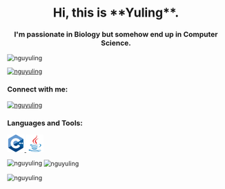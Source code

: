 <h1 align="center">Hi, this is **Yuling**.</h1>
<h3 align="center">I'm passionate in Biology but somehow end up in Computer Science.</h3>

<p align="left"> <img src="https://komarev.com/ghpvc/?username=nguyuling&label=Profile%20views&color=0e75b6&style=flat" alt="nguyuling" /> </p>

<p align="left"> <a href="https://twitter.com/nguyuling" target="blank"><img src="https://img.shields.io/twitter/follow/nguyuling?logo=twitter&style=for-the-badge" alt="nguyuling" /></a> </p>

<h3 align="left">Connect with me:</h3>
<p align="left">
<a href="https://twitter.com/nguyuling" target="blank"><img align="center" src="https://raw.githubusercontent.com/rahuldkjain/github-profile-readme-generator/master/src/images/icons/Social/twitter.svg" alt="nguyuling" height="30" width="40" /></a>
</p>

<h3 align="left">Languages and Tools:</h3>
<p align="left"> <a href="https://www.w3schools.com/cpp/" target="_blank" rel="noreferrer"> <img src="https://raw.githubusercontent.com/devicons/devicon/master/icons/cplusplus/cplusplus-original.svg" alt="cplusplus" width="40" height="40"/> </a> <a href="https://www.java.com" target="_blank" rel="noreferrer"> <img src="https://raw.githubusercontent.com/devicons/devicon/master/icons/java/java-original.svg" alt="java" width="40" height="40"/> </a> </p>

<p><img align="left" src="https://github-readme-stats.vercel.app/api/top-langs?username=nguyuling&show_icons=true&locale=en&layout=compact" alt="nguyuling" /></p>

<p>&nbsp;<img align="center" src="https://github-readme-stats.vercel.app/api?username=nguyuling&show_icons=true&locale=en" alt="nguyuling" /></p>

<p><img align="center" src="https://github-readme-streak-stats.herokuapp.com/?user=nguyuling&" alt="nguyuling" /></p>
